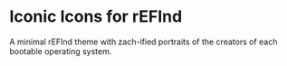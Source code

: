 # Iconic Icons for rEFInd

A minimal rEFInd theme with zach-ified portraits of the creators of each bootable operating system.
